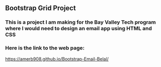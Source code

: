 ## Bootstrap Grid Project
### This is a project I am making for the Bay Valley Tech program where I would need to design an email app using HTML and CSS

### Here is the link to the web page:
https://amerb908.github.io/Bootstrap-Email-Belal/
